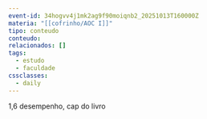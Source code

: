 ```yaml
---
event-id: 34hogvv4j1mk2ag9f90moiqnb2_20251013T160000Z
materia: "[[cofrinho/AOC I]]"
tipo: conteudo
conteudo:
relacionados: []
tags:
  - estudo
  - faculdade
cssclasses:
  - daily
---
```


1,6 desempenho, cap do livro